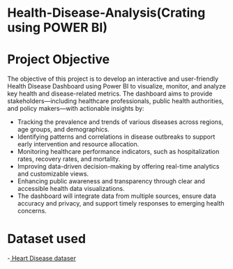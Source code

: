 # Health-Disease-Analysis(Crating using POWER BI)
# Project Objective
The objective of this project is to develop an interactive and user-friendly Health Disease Dashboard using Power BI to visualize, monitor, and analyze key health and disease-related metrics. The dashboard aims to provide stakeholders—including healthcare professionals, public health authorities, and policy makers—with actionable insights by:
-   Tracking the prevalence and trends of various diseases across regions, age groups, and demographics.
-   Identifying patterns and correlations in disease outbreaks to support early intervention and resource allocation.
-   Monitoring healthcare performance indicators, such as hospitalization rates, recovery rates, and mortality.
-   Improving data-driven decision-making by offering real-time analytics and customizable views.
-   Enhancing public awareness and transparency through clear and accessible health data visualizations.
-   The dashboard will integrate data from multiple sources, ensure data accuracy and privacy, and support timely responses to emerging health concerns.
#  Dataset used
-<a href="https://github.com/vinay9943/Data-Analysis-Dashboard/blob/main/health1.csv"> Heart Disease dataser</a>
